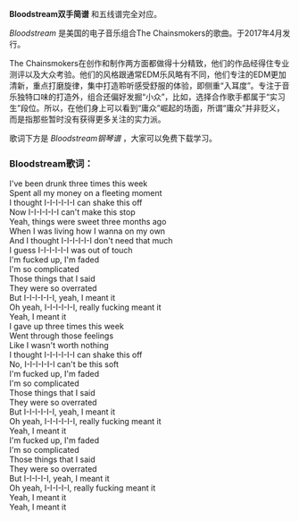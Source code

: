

**Bloodstream双手简谱** 和五线谱完全对应。

_Bloodstream_ 是美国的电子音乐组合The Chainsmokers的歌曲。于2017年4月发行。

The
Chainsmokers在创作和制作两方面都做得十分精致，他们的作品经得住专业测评以及大众考验。他们的风格跟通常EDM乐风略有不同，他们专注的EDM更加清新，重点打磨旋律，集中打造聆听感受舒服的体验，即侧重“入耳度”。专注于音乐独特口味的打造外，组合还偏好发掘“小众”，比如，选择合作歌手都属于“实习生”段位。所以，在他们身上可以看到“庸众”崛起的场面，所谓“庸众”并非贬义，而是指那些暂时没有获得更多关注的实力派。

歌词下方是 _Bloodstream钢琴谱_ ，大家可以免费下载学习。

### Bloodstream歌词：

I've been drunk three times this week  
Spent all my money on a fleeting moment  
I thought I-I-I-I-I-I can shake this off  
Now I-I-I-I-I-I can't make this stop  
Yeah, things were sweet three months ago  
When I was living how I wanna on my own  
And I thought I-I-I-I-I-I don't need that much  
I guess I-I-I-I-I-I was out of touch  
I'm fucked up, I'm faded  
I'm so complicated  
Those things that I said  
They were so overrated  
But I-I-I-I-I-I, yeah, I meant it  
Oh yeah, I-I-I-I-I-I, really fucking meant it  
Yeah, I meant it  
I gave up three times this week  
Went through those feelings  
Like I wasn't worth nothing  
I thought I-I-I-I-I-I can shake this off  
No, I-I-I-I-I-I can't be this soft  
I'm fucked up, I'm faded  
I'm so complicated  
Those things that I said  
They were so overrated  
But I-I-I-I-I-I, yeah, I meant it  
Oh yeah, I-I-I-I-I-I, really fucking meant it  
Yeah, I meant it  
I'm fucked up, I'm faded  
I'm so complicated  
Those things that I said  
They were so overrated  
But I-I-I-I-I, yeah, I meant it  
Oh yeah, I-I-I-I-I, really fucking meant it  
Yeah, I meant it  
Yeah, I meant it

